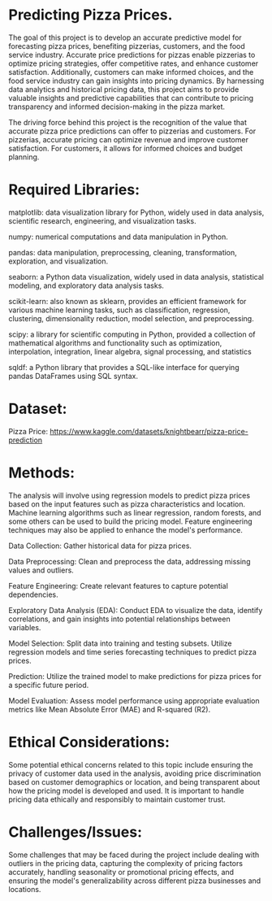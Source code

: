 # Predicting Pizza Prices.

The goal of this project is to develop an accurate predictive model for forecasting pizza prices, benefiting pizzerias, customers, and the food service industry. Accurate price predictions for pizzas enable pizzerias to optimize pricing strategies, offer competitive rates, and enhance customer satisfaction. Additionally, customers can make informed choices, and the food service industry can gain insights into pricing dynamics. By harnessing data analytics and historical pricing data, this project aims to provide valuable insights and predictive capabilities that can contribute to pricing transparency and informed decision-making in the pizza market.

The driving force behind this project is the recognition of the value that accurate pizza price predictions can offer to pizzerias and customers. For pizzerias, accurate pricing can optimize revenue and improve customer satisfaction. For customers, it allows for informed choices and budget planning.

# Required Libraries:

matplotlib: data visualization library for Python, widely used in data analysis, scientific research, engineering, and visualization tasks.

numpy: numerical computations and data manipulation in Python.

pandas: data manipulation, preprocessing, cleaning, transformation, exploration, and visualization.

seaborn: a Python data visualization, widely used in data analysis, statistical modeling, and exploratory data analysis tasks.

scikit-learn: also known as sklearn, provides an efficient framework for various machine learning tasks, such as classification, regression, clustering, dimensionality reduction, model selection, and preprocessing.

scipy: a library for scientific computing in Python, provided a collection of mathematical algorithms and functionality such as optimization, interpolation, integration, linear algebra, signal processing, and statistics

sqldf: a Python library that provides a SQL-like interface for querying pandas DataFrames using SQL syntax.

# Dataset:

Pizza Price: https://www.kaggle.com/datasets/knightbearr/pizza-price-prediction

# Methods:

The analysis will involve using regression models to predict pizza prices based on the input features such as pizza characteristics and location. Machine learning algorithms such as linear regression, random forests, and some others can be used to build the pricing model. Feature engineering techniques may also be applied to enhance the model's performance.

Data Collection: Gather historical data for pizza prices. 

Data Preprocessing: Clean and preprocess the data, addressing missing values and outliers.

Feature Engineering: Create relevant features to capture potential dependencies.

Exploratory Data Analysis (EDA): Conduct EDA to visualize the data, identify correlations, and gain insights into potential relationships between variables.

Model Selection: Split data into training and testing subsets. Utilize regression models and time series forecasting techniques to predict pizza prices.

Prediction: Utilize the trained model to make predictions for pizza prices for a specific future period.

Model Evaluation: Assess model performance using appropriate evaluation metrics like Mean Absolute Error (MAE) and R-squared (R2).

# Ethical Considerations:

Some potential ethical concerns related to this topic include ensuring the privacy of customer data used in the analysis, avoiding price discrimination based on customer demographics or location, and being transparent about how the pricing model is developed and used. It is important to handle pricing data ethically and responsibly to maintain customer trust.

# Challenges/Issues:

Some challenges that may be faced during the project include dealing with outliers in the pricing data, capturing the complexity of pricing factors accurately, handling seasonality or promotional pricing effects, and ensuring the model's generalizability across different pizza businesses and locations.
